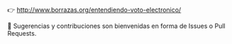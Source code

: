 👉 http://www.borrazas.org/entendiendo-voto-electronico/

🙌 Sugerencias y contribuciones son bienvenidas en forma de Issues o Pull Requests.
